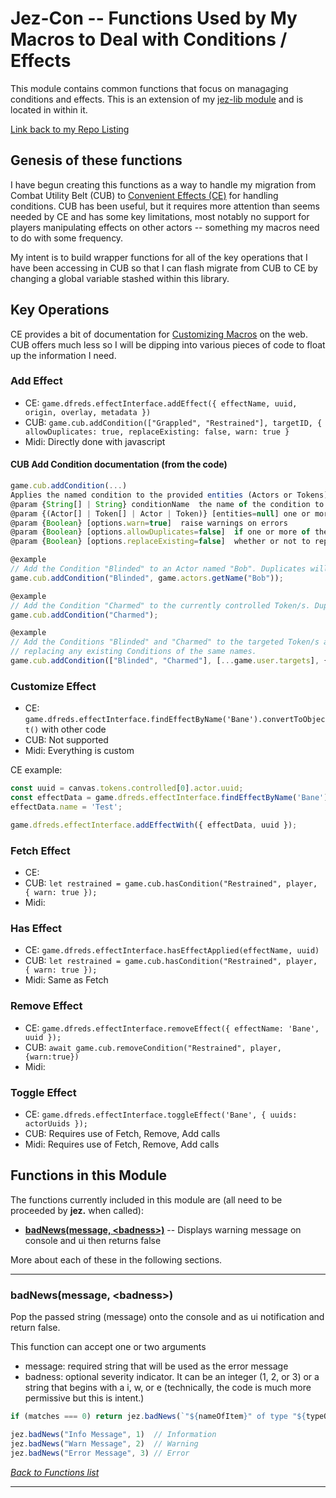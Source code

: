 # Jez-Con -- Functions Used by My Macros to Deal with Conditions / Effects

This module contains common functions that focus on managaging conditions and effects.  This is an extension of my [jez-lib module](#jez-lib) and is located in within it.  

[Link back to my Repo Listing](https://github.com/Jeznar/GitRepo)

## Genesis of these functions

I have begun creating this functions as a way to handle my migration from Combat Utility Belt (CUB) to [Convenient Effects (CE)](https://github.com/DFreds/dfreds-convenient-effects) for handling conditions.  CUB has been useful, but it requires more attention than seems needed by CE and has some key limitations, most notably no support for players manipulating effects on other actors -- something my macros need to do with some frequency.

My intent is to build wrapper functions for all of the key operations that I have been accessing in CUB so that I can flash migrate from CUB to CE by changing a global variable stashed within this library. 

## Key Operations

CE provides a bit of documentation for [Customizing Macros](https://github.com/DFreds/dfreds-convenient-effects/wiki/User-Guide#customizing-macros) on the web.  CUB offers much less so I will be dipping into various pieces of code to float up the information I need. 

### Add Effect

* CE: `game.dfreds.effectInterface.addEffect({ effectName, uuid, origin, overlay, metadata })`
* CUB: `game.cub.addCondition(["Grappled", "Restrained"], targetID, { allowDuplicates: true, replaceExisting: false, warn: true }`
* Midi: Directly done with javascript

#### CUB Add Condition documentation (from the code)

~~~javascript
game.cub.addCondition(...)
Applies the named condition to the provided entities (Actors or Tokens)
@param {String[] | String} conditionName  the name of the condition to add
@param {(Actor[] | Token[] | Actor | Token)} [entities=null] one or more Actors or Tokens to apply the Condition to
@param {Boolean} [options.warn=true]  raise warnings on errors
@param {Boolean} [options.allowDuplicates=false]  if one or more of the Conditions specified is already active on the Entity, this will still add the Condition. Use in conjunction with `replaceExisting` to determine how duplicates are handled
@param {Boolean} [options.replaceExisting=false]  whether or not to replace existing Conditions with any duplicates in the `conditionName` parameter. If `allowDuplicates` is true and `replaceExisting` is false then a duplicate condition is created. Has no effect is `keepDuplicates` is `false`

@example
// Add the Condition "Blinded" to an Actor named "Bob". Duplicates will not be created.
game.cub.addCondition("Blinded", game.actors.getName("Bob"));

@example
// Add the Condition "Charmed" to the currently controlled Token/s. Duplicates will not be created.
game.cub.addCondition("Charmed");

@example
// Add the Conditions "Blinded" and "Charmed" to the targeted Token/s and create duplicates, 
// replacing any existing Conditions of the same names.
game.cub.addCondition(["Blinded", "Charmed"], [...game.user.targets], {allowDuplicates: true, replaceExisting: true});
 ~~~


### Customize Effect

* CE: `game.dfreds.effectInterface.findEffectByName('Bane').convertToObject()` with other code
* CUB: Not supported
* Midi: Everything is custom

CE example:

~~~javascript
const uuid = canvas.tokens.controlled[0].actor.uuid;
const effectData = game.dfreds.effectInterface.findEffectByName('Bane').convertToObject();
effectData.name = 'Test';

game.dfreds.effectInterface.addEffectWith({ effectData, uuid });
~~~

### Fetch Effect

* CE:
* CUB: `let restrained = game.cub.hasCondition("Restrained", player, { warn: true });`
* Midi:

### Has Effect

* CE: `game.dfreds.effectInterface.hasEffectApplied(effectName, uuid)`
* CUB: `let restrained = game.cub.hasCondition("Restrained", player, { warn: true });`
* Midi: Same as Fetch

### Remove Effect

* CE: `game.dfreds.effectInterface.removeEffect({ effectName: 'Bane', uuid });`
* CUB: `await game.cub.removeCondition("Restrained", player, {warn:true})`
* Midi:

### Toggle Effect

* CE: `game.dfreds.effectInterface.toggleEffect('Bane', { uuids: actorUuids });`
* CUB: Requires use of Fetch, Remove, Add calls
* Midi: Requires use of Fetch, Remove, Add calls


## Functions in this Module

The functions currently included in this module are (all need to be proceeded by **jez.** when called):

* **[badNews(message, \<badness\>)](#badNewsmessage-badness)** -- Displays warning message on console and ui then returns false
                                     
More about each of these in the following sections. 

---

### badNews(message, \<badness\>)

Pop the passed string (message) onto the console and as ui notification and return false.

This function can accept one or two arguments

* message: required string that will be used as the error message
* badness: optional severity indicator.  It can be an integer (1, 2, or 3) or a string that begins with a i, w, or e (technically, the code is much more permissive but this is intent.)

```javascript
if (matches === 0) return jez.badNews(`"${nameOfItem}" of type "${typeOfItem}" not in Item Directory, can not continue.`)

jez.badNews("Info Message", 1)  // Information
jez.badNews("Warn Message", 2)  // Warning
jez.badNews("Error Message", 3) // Error
```

[*Back to Functions list*](#functions-in-this-module)

--- 
